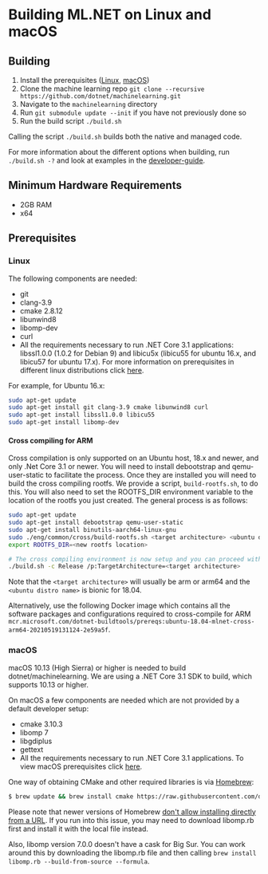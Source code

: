 Building ML.NET on Linux and macOS
==========================================
## Building

1. Install the prerequisites ([Linux](#user-content-linux), [macOS](#user-content-macos))
2. Clone the machine learning repo `git clone --recursive https://github.com/dotnet/machinelearning.git`
3. Navigate to the `machinelearning` directory
4. Run `git submodule update --init` if you have not previously done so
4. Run the build script `./build.sh`

Calling the script `./build.sh` builds both the native and managed code.

For more information about the different options when building, run `./build.sh -?` and look at examples in the [developer-guide](../project-docs/developer-guide.md).

## Minimum Hardware Requirements
- 2GB RAM
- x64

## Prerequisites

### Linux

The following components are needed:

* git
* clang-3.9
* cmake 2.8.12
* libunwind8
* libomp-dev
* curl
* All the requirements necessary to run .NET Core 3.1 applications: libssl1.0.0 (1.0.2 for Debian 9) and libicu5x (libicu55 for ubuntu 16.x, and libicu57 for ubuntu 17.x). For more information on prerequisites in different linux distributions click [here](https://docs.microsoft.com/en-us/dotnet/core/linux-prerequisites?tabs=netcore30).

For example, for Ubuntu 16.x:

```sh
sudo apt-get update
sudo apt-get install git clang-3.9 cmake libunwind8 curl
sudo apt-get install libssl1.0.0 libicu55
sudo apt-get install libomp-dev
```

#### Cross compiling for ARM

Cross compilation is only supported on an Ubuntu host, 18.x and newer, and only .Net Core 3.1 or newer. You will need to install debootstrap and qemu-user-static to facilitate the process. Once they are installed you will need to build the cross compiling rootfs. We provide a script, `build-rootfs.sh`, to do this. You will also need to set the ROOTFS_DIR environment variable to the location of the rootfs you just created. The general process is as follows:

```sh
sudo apt-get update
sudo apt-get install debootstrap qemu-user-static
sudo apt-get install binutils-aarch64-linux-gnu
sudo ./eng/common/cross/build-rootfs.sh <target architecture> <ubuntu distro name> --rootfsdir <new rootfs location>
export ROOTFS_DIR=<new rootfs location>

# The cross compiling environment is now setup and you can proceed with a normal build
./build.sh -c Release /p:TargetArchitecture=<target architecture>
```

Note that the `<target architecture>` will usually be arm or arm64 and the `<ubuntu distro name>` is bionic for 18.04.

Alternatively, use the following Docker image which contains all the software packages and configurations required to cross-compile for ARM `mcr.microsoft.com/dotnet-buildtools/prereqs:ubuntu-18.04-mlnet-cross-arm64-20210519131124-2e59a5f`.

### macOS

macOS 10.13 (High Sierra) or higher is needed to build dotnet/machinelearning. We are using a .NET Core 3.1 SDK to build, which supports 10.13 or higher.

On macOS a few components are needed which are not provided by a default developer setup:
* cmake 3.10.3
* libomp 7
* libgdiplus
* gettext
* All the requirements necessary to run .NET Core 3.1 applications. To view macOS prerequisites click [here](https://docs.microsoft.com/en-us/dotnet/core/install/macos?tabs=netcore31#dependencies).

One way of obtaining CMake and other required libraries is via [Homebrew](https://brew.sh):
```sh
$ brew update && brew install cmake https://raw.githubusercontent.com/dotnet/machinelearning/main/build/libomp.rb mono-libgdiplus gettext && brew link gettext --force && brew link libomp --force
```

Please note that newer versions of Homebrew [don't allow installing directly from a URL](https://github.com/Homebrew/brew/issues/8791). If you run into this issue, you may need to download libomp.rb first and install it with the local file instead.

Also, libomp version 7.0.0 doesn't have a cask for Big Sur. You can work around this by downloading the libomp.rb file and then calling `brew install libomp.rb --build-from-source --formula`.
